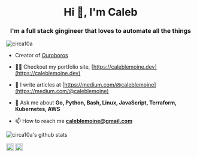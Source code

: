 <h1 align="center">Hi 👋, I'm Caleb</h1>
<h3 align="center">I'm a full stack gingineer that loves to automate all the things</h3>
<p align="left"> <img src="https://komarev.com/ghpvc/?username=circa10a" alt="circa10a" /> </p>

- Creator of [Ouroboros](https://github.com/pyouroboros/ouroboros)

- 👨‍💻  Checkout my portfolio site, [https://caleblemoine.dev](https://caleblemoine.dev)

- 📝  I write articles at [https://medium.com/@caleblemoine](https://medium.com/@caleblemoine)

- 💬  Ask me about **Go, Python, Bash, Linux, JavaScript, Terraform, Kubernetes, AWS**

- 📫  How to reach me **caleblemoine@gmail.com**

![circa10a's github stats](https://github-readme-stats.vercel.app/api?username=circa10a&show_icons=true")

<a href="https://linkedin.com/in/caleblemoine" target="blank"><img align="center" src="https://cdn.jsdelivr.net/npm/simple-icons@3.0.1/icons/linkedin.svg" alt="caleblemoine" height="20" width="20" /></a>
<a href="https://medium.com/@caleblemoine" target="blank"><img align="center" src="https://cdn.jsdelivr.net/npm/simple-icons@3.0.1/icons/medium.svg" alt="@caleblemoine" height="20" width="20" /></a>
</p>
